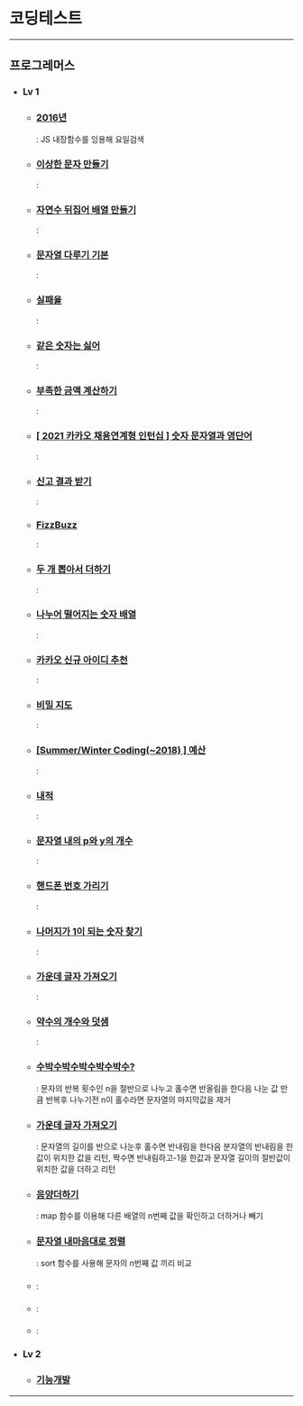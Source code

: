# 코딩테스트

---
## 프로그레머스
+ ### Lv 1
  + ### [2016년](src/components/programmers/dayOfTheWeek.jsx) 
    : JS 내장함수를 잉용해 요일검색
  + ### [이상한 문자 만들기](src/components/programmers/weirdLetters.jsx)
    : 
  + ### [자연수 뒤집어 배열 만들기](src/components/programmers/numberOfArray.jsx)
    : 
  + ### [문자열 다루기 기본](src/components/programmers/string.jsx)
    : 
  + ### [실패율](src/components/programmers/failureRate.jsx)
    : 
  + ### [같은 숫자는 싫어](src/components/programmers/sameNumber.jsx)
    : 
  + ### [부족한 금액 계산하기](src/components/programmers/insufficient.jsx)
    : 
  + ### [[ 2021 카카오 채용연계형 인턴십 ] 숫자 문자열과 영단어](src/components/programmers/numStrEn.jsx)
    : 
  + ### [신고 결과 받기](src/components/programmers/userReports.jsx)
    : 
  + ### [FizzBuzz](src/components/programmers/fizz.jsx)
    : 
  + ### [두 개 뽑아서 더하기](src/components/programmers/dayOfTheWeek.jsx)
    : 
  + ### [나누어 떨어지는 숫자 배열](src/components/programmers/arrDivision.jsx)
    : 
  + ### [카카오 신규 아이디 추천](src/components/programmers/idSuggestion.jsx)
    : 
  + ### [비밀 지도](src/components/programmers/secretMap.jsx)
    : 
  + ### [[Summer/Winter Coding(~2018) ] 예산](src/components/programmers/budget.jsx)
    : 
  + ### [내적](src/components/programmers/dotProduct.jsx)
    : 
  + ### [문자열 내의 p와 y의 개수](src/components/programmers/numberOfCharacters.jsx)
    : 
  + ### [핸드폰 번호 가리기](src/components/programmers/hideCellPhoneNum.jsx)
    : 
  + ### [나머지가 1이 되는 숫자 찾기](src/components/programmers/findTheRemainder.jsx)
    : 
  + ### [가운데 글자 가져오기](src/components/programmers/middleLetter.jsx)
    : 
  + ### [약수의 개수와 덧샘](src/components/programmers/numberAndAdditionOfFactors.jsx)
    :
  + ### [수박수박수박수박수박수?](src/components/programmers/stringRepetition.jsx)
    : 문자의 반복 횟수인 n을 절반으로 나누고 홀수면 반올림을 한다음 나눈 값 만큼 반복후 나누기전 n이 홀수라면 문자열의 마지막값을 제거  
  + ### [가운데 글자 가져오기](src/components/programmers/middleLetter.jsx)
    : 문자열의 길이를 반으로 나눈후 홀수면 반내림을 한다음 분자열의 반내림을 한값이 위치한 값을 리턴, 짝수면 반내림하고-1을 한값과 문자열 길이의 절반값이 위치한 값을 더하고 리턴
  + ### [음양더하기](src/components/programmers/addYinAndYang.jsx)
    : map 함수를 이용해 다른 배열의 n번째 값을 확인하고 더하거나 빼기 
  + ### [문자열 내마음대로 정렬](src/components/programmers/sortingStringsMyOwnWay.jsx)
    : sort 함수를 사용해 문자의 n번째 값 끼리 비교
  + ### []()
    :
  + ### []()
    :
  + ### []()
    :
+ ### Lv 2
  + ### [기능개발](src/components/programmers/functionDevelopment.jsx)

--- 